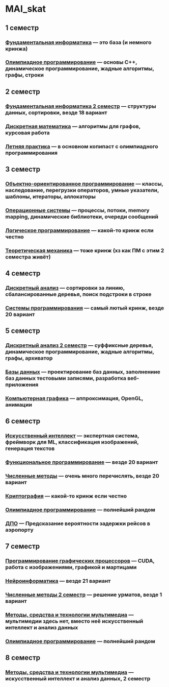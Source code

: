 # MAI_skat

## 1 семестр

### [Фундаментальная информатика](FI) — это база (и немного кринжа)

### [Олимпиадное программирование](Olymp) — основы C++, динамическое программирование, жадные алгоритмы, графы, строки

## 2 семестр

### [Фундаментальная информатика 2 семестр](FI2) — структуры данных, сортировки, везде 18 вариант

### [Дискретная математика](DM) — алгоритмы для графов, курсовая работа

### [Летняя практика](SP2021) — в основном копипаст с олимпиадного программирования

## 3 семестр

### [Объектно-ориентированное программирование](OOP) — классы, наследование, перегрузки операторов, умные указатели, шаблоны, итераторы, аллокаторы

### [Операционные системы](OS) — процессы, потоки, memory mapping, динамические библиотеки, очереди сообщений

### [Логическое программирование](LP) — какой-то кринж если честно

### [Теоретическая механика](TM) — тоже кринж (хз как ПМ с этим 2 семестра живёт)

## 4 семестр

### [Дискретный анализ](DA) — сортировки за линию, сбалансированные деревья, поиск подстроки в строке

### [Системы программирования](PS) — самый лютый кринж, везде 20 вариант

## 5 семестр

### [Дискретный анализ 2 семестр](DA2) — суффиксные деревья, динамическое программирование, жадные алгоритмы, графы, архиватор

### [Базы данных](DB) — проектирование баз данных, заполнениие баз данных тестовыми записями, разработка веб-приложения

### [Компьютерная графика](CG) — аппроксимация, OpenGL, анимации

## 6 семестр

### [Искусственный интеллект](AI) — экспертная система, фреймворк для ML, классификация изображений, генерация текстов

### [Функциональное программирование](FP) — везде 20 вариант

### [Численные методы](NM) — очень много перечислять, везде 20 вариант

### [Криптография](Crypto) — какой-то кринж если честно

### [Олимпиадное программирование](Olymp2) — полнейший рандом

### [ДПО](DSK) — Предсказание вероятности задержки рейсов в аэропорту

## 7 семестр

### [Программирование графических процессоров](PGP) — CUDA, работа с изображениями, графикой и мартицами

### [Нейроинформатика](NI) — везде 21 вариант

### [Численные методы 2 семестр](NM2) — решение урматов, везде 1 вариант

### [Методы, средства и технологии мультимедиа](AIDA) — мультимедии здесь нет, вместо неё искусственный интеллект и анализ данных

### [Олимпиадное программирование](Olymp3) — полнейший рандом

## 8 семестр

### [Методы, средства и технологии мультимедиа](AIDA2) — искусственный интеллект и анализ данных, 2 семестр

